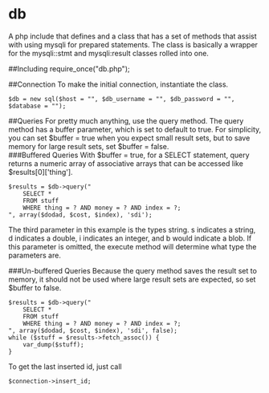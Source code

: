 # db
A php include that defines and a class that has a set of methods that assist with using mysqli for prepared statements.  The class is basically a wrapper for the mysqli::stmt and mysqli:result classes rolled into one.

##Including
    require_once("db.php");

##Connection
To make the initial connection, instantiate the class.

    $db = new sql($host = "", $db_username = "", $db_password = "", $database = "");

##Queries
For pretty much anything, use the query method.  The query method has a buffer parameter, which is set to default to true.  For simplicity, you can set $buffer = true when you expect small result sets, but to save memory for large result sets, set $buffer = false.  
###Buffered Queries
With $buffer = true, for a SELECT statement, query returns a numeric array of associative arrays that can be accessed like $results[0]['thing'].

    $results = $db->query("
        SELECT *
        FROM stuff
        WHERE thing = ? AND money = ? AND index = ?;
    ", array($dodad, $cost, $index), 'sdi');

The third parameter in this example is the types string. s indicates a string, d indicates a double, i indicates an integer, and b would indicate a blob. If this parameter is omitted, the execute method will determine what type the parameters are.

###Un-buffered Queries
Because the query method saves the result set to memory, it should not be used where large result sets are expected, so set $buffer to false.

    $results = $db->query("
        SELECT *
        FROM stuff
        WHERE thing = ? AND money = ? AND index = ?;
    ", array($dodad, $cost, $index), 'sdi', false);
    while ($stuff = $results->fetch_assoc()) {
        var_dump($stuff);
    }

To get the last inserted id, just call

    $connection->insert_id;
